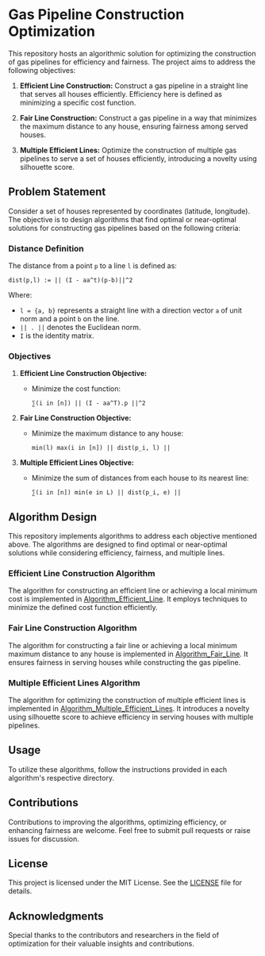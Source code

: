 # Gas Pipeline Construction Optimization

This repository hosts an algorithmic solution for optimizing the construction of gas pipelines for efficiency and fairness. The project aims to address the following objectives:

1. **Efficient Line Construction:** Construct a gas pipeline in a straight line that serves all houses efficiently. Efficiency here is defined as minimizing a specific cost function.
   
2. **Fair Line Construction:** Construct a gas pipeline in a way that minimizes the maximum distance to any house, ensuring fairness among served houses.

3. **Multiple Efficient Lines:** Optimize the construction of multiple gas pipelines to serve a set of houses efficiently, introducing a novelty using silhouette score.

## Problem Statement

Consider a set of houses represented by coordinates (latitude, longitude). The objective is to design algorithms that find optimal or near-optimal solutions for constructing gas pipelines based on the following criteria:

### Distance Definition

The distance from a point `p` to a line `l` is defined as:

```
dist(p,l) := || (I - aa^t)(p-b)||^2
```

Where:
- `l = {a, b}` represents a straight line with a direction vector `a` of unit norm and a point `b` on the line.
- `|| . ||` denotes the Euclidean norm.
- `I` is the identity matrix.

### Objectives

1. **Efficient Line Construction Objective:**
   - Minimize the cost function:
     ```
     ∑(i in [n]) || (I - aa^T).p ||^2
     ```

2. **Fair Line Construction Objective:**
   - Minimize the maximum distance to any house:
     ```
     min(l) max(i in [n]) || dist(p_i, l) ||
     ```

3. **Multiple Efficient Lines Objective:**
   - Minimize the sum of distances from each house to its nearest line:
     ```
     ∑(i in [n]) min(e in L) || dist(p_i, e) ||
     ```

## Algorithm Design

This repository implements algorithms to address each objective mentioned above. The algorithms are designed to find optimal or near-optimal solutions while considering efficiency, fairness, and multiple lines.

### Efficient Line Construction Algorithm

The algorithm for constructing an efficient line or achieving a local minimum cost is implemented in [Algorithm_Efficient_Line](#). It employs techniques to minimize the defined cost function efficiently.

### Fair Line Construction Algorithm

The algorithm for constructing a fair line or achieving a local minimum maximum distance to any house is implemented in [Algorithm_Fair_Line](#). It ensures fairness in serving houses while constructing the gas pipeline.

### Multiple Efficient Lines Algorithm

The algorithm for optimizing the construction of multiple efficient lines is implemented in [Algorithm_Multiple_Efficient_Lines](#). It introduces a novelty using silhouette score to achieve efficiency in serving houses with multiple pipelines.

## Usage

To utilize these algorithms, follow the instructions provided in each algorithm's respective directory.

## Contributions

Contributions to improving the algorithms, optimizing efficiency, or enhancing fairness are welcome. Feel free to submit pull requests or raise issues for discussion.

## License

This project is licensed under the MIT License. See the [LICENSE](LICENSE) file for details.

## Acknowledgments

Special thanks to the contributors and researchers in the field of optimization for their valuable insights and contributions.
